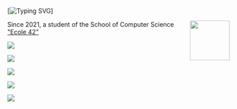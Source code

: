[![Typing SVG](https://readme-typing-svg.herokuapp.com?font=Fira+Code&pause=1000&color=3892F7FF&center=%D0%9B%D0%9E%D0%96%D0%AC&vCenter=%D0%9B%D0%9E%D0%96%D0%AC&repeat=%D0%B8%D1%81%D1%82%D0%B8%D0%BD%D0%BD%D1%8B%D0%B9&width=435&lines=Welcome+to+GitHub+Page+AGolz!)]

<img src="https://user-images.githubusercontent.com/51645091/216479755-1474ef23-fe16-4e0d-853c-0d6507138370.svg" align="right" width="90" hight="90">

Since 2021, a student of the School of Computer Science ["Ecole 42"](https://www.42.fr)



![](https://github-profile-summary-cards.vercel.app/api/cards/profile-details?username=AGolz&theme=solarized_dark)

![](https://github-profile-summary-cards.vercel.app/api/cards/most-commit-language?username=AGolz&theme=solarized_dark)

![](https://github-profile-summary-cards.vercel.app/api/cards/repos-per-language?username=AGolz&theme=solarized_dark)

![](https://github-profile-summary-cards.vercel.app/api/cards/stats?username=AGolz&theme=solarized_dark)

![](https://github-profile-summary-cards.vercel.app/api/cards/productive-time?username=AGolz&theme=solarized_dark)
